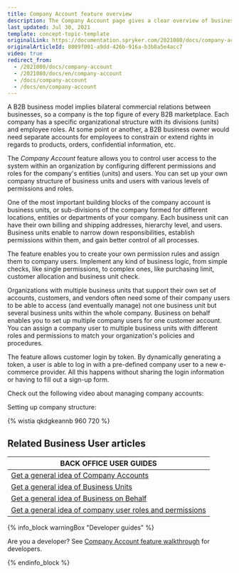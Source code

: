 ```yaml
---
title: Company Account feature overview
description: The Company Account page gives a clear overview of business’ structure, hierarchy, shipping, billing addresses, and other users in the Business Unit.
last_updated: Jul 30, 2021
template: concept-topic-template
originalLink: https://documentation.spryker.com/2021080/docs/company-account
originalArticleId: 8009f001-a9dd-426b-916a-b3b8a5e4acc7
video: true
redirect_from:
  - /2021080/docs/company-account
  - /2021080/docs/en/company-account
  - /docs/company-account
  - /docs/en/company-account
---
```


A B2B business model implies bilateral commercial relations between businesses, so a company is the top figure of every B2B marketplace. Each company has a specific organizational structure with its divisions (units) and employee roles. At some point or another, a B2B business owner would need separate accounts for employees to constrain or extend rights in regards to products, orders, confidential information, etc.

The *Company Account* feature allows you to control user access to the system within an organization by configuring different permissions and roles for the company's entities (units) and users. You can set up your own company structure of business units and users with various levels of permissions and roles.

One of the most important building blocks of the company account is business units, or sub-divisions of the company formed for different locations, entities or departments of your company. Each business unit can have their own billing and shipping addresses, hierarchy level, and users. Business units enable to narrow down responsibilities, establish permissions within them, and gain better control of all processes.

The feature enables you to create your own permission rules and assign them to company users. Implement any kind of business logic, from simple checks, like single permissions, to complex ones, like purchasing limit, customer allocation and business unit check.

Organizations with multiple business units that support their own set of accounts, customers, and vendors often need some of their company users to be able to access (and eventually manage) not one business unit but several business units within the whole company. Business on behalf enables you to set up multiple company users for one customer account. You can assign a company user to multiple business units with different roles and permissions to match your organization's policies and procedures.

The feature allows customer login by token. By dynamically generating a token, a user is able to log in with a pre-defined company user to a new e-commerce provider. All this happens without sharing the login information or having to fill out a sign-up form.

Check out the following video about managing company accounts:

Setting up company structure:

{% wistia qkdgkeannb 960 720 %}


## Related Business User articles

|BACK OFFICE USER GUIDES|
|---|
|  [Get a general idea of Company Accounts](/docs/scos/user/features/{{page.version}}/company-account-feature-overview/company-accounts-overview.html)  |
|  [Get a general idea of Business Units](/docs/scos/user/features/{{page.version}}/company-account-feature-overview/business-units-overview.html)  |
|  [Get a general idea of Business on Behalf](/docs/scos/user/features/{{page.version}}/company-account-feature-overview/business-on-behalf-overview.html)  |
|  [Get a general idea of company user roles and permissions](/docs/scos/user/features/{{page.version}}/company-account-feature-overview/company-user-roles-and-permissions-overview.html)  |


{% info_block warningBox "Developer guides" %}

Are you a developer? See [Company Account feature walkthrough](/docs/scos/dev/feature-walkthroughs/{{page.version}}/company-account-feature-walkthrough/company-account-feature-walkthrough.html) for developers.

{% endinfo_block %}
